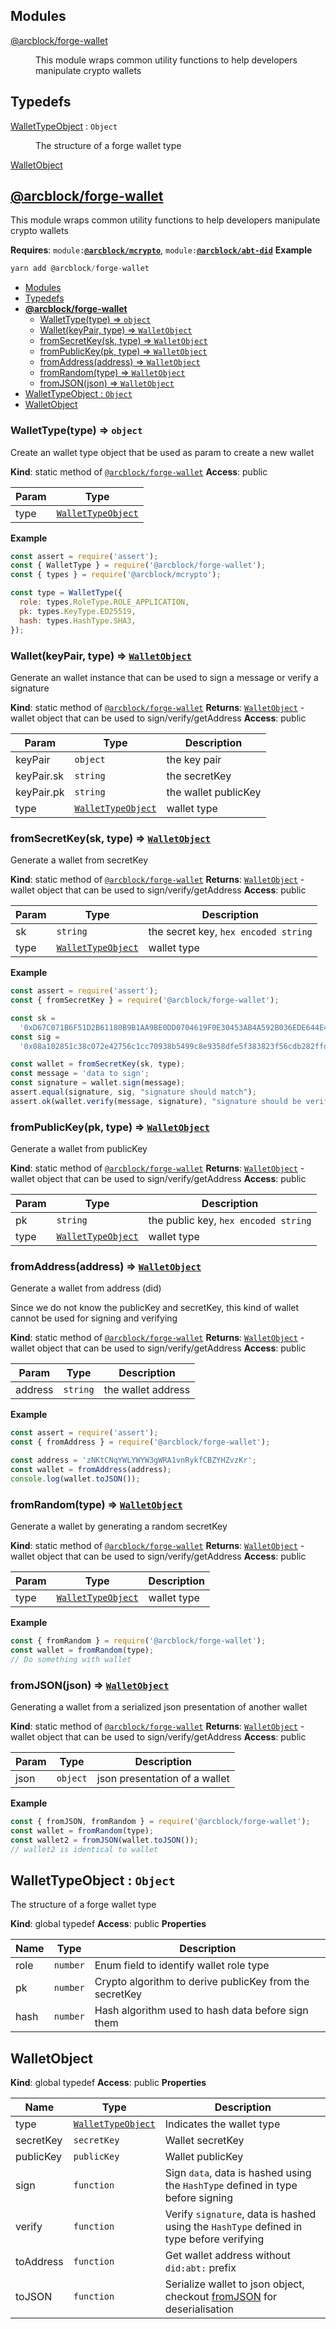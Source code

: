 
## Modules

<dl>
<dt><a href="#module_@arcblock/forge-wallet">@arcblock/forge-wallet</a></dt>
<dd><p>This module wraps common utility functions to help developers manipulate crypto wallets</p>
</dd>
</dl>


## Typedefs

<dl>
<dt><a href="#WalletTypeObject">WalletTypeObject</a> : <code>Object</code></dt>
<dd><p>The structure of a forge wallet type</p>
</dd>
<dt><a href="#WalletObject">WalletObject</a></dt>
<dd></dd>
</dl>

<a name="module_@arcblock/forge-wallet"></a>


## [**@arcblock/forge-wallet**](https://github.com/arcblock/forge-wallet)

This module wraps common utility functions to help developers manipulate crypto wallets

**Requires**: <code>module:[**@arcblock/mcrypto**](https://github.com/arcblock/mcrypto)</code>, <code>module:[**@arcblock/abt-did**](https://github.com/arcblock/abt-did)</code>
**Example**

```js
yarn add @arcblock/forge-wallet
```

- [Modules](#modules)
- [Typedefs](#typedefs)
- [**@arcblock/forge-wallet**](#arcblockforge-wallet)
  - [WalletType(type) ⇒ <code>object</code>](#wallettypetype-%E2%87%92-codeobjectcode)
  - [Wallet(keyPair, type) ⇒ <code>WalletObject</code>](#walletkeypair-type-%E2%87%92-codewalletobjectcode)
  - [fromSecretKey(sk, type) ⇒ <code>WalletObject</code>](#fromsecretkeysk-type-%E2%87%92-codewalletobjectcode)
  - [fromPublicKey(pk, type) ⇒ <code>WalletObject</code>](#frompublickeypk-type-%E2%87%92-codewalletobjectcode)
  - [fromAddress(address) ⇒ <code>WalletObject</code>](#fromaddressaddress-%E2%87%92-codewalletobjectcode)
  - [fromRandom(type) ⇒ <code>WalletObject</code>](#fromrandomtype-%E2%87%92-codewalletobjectcode)
  - [fromJSON(json) ⇒ <code>WalletObject</code>](#fromjsonjson-%E2%87%92-codewalletobjectcode)
- [WalletTypeObject : <code>Object</code>](#wallettypeobject--codeobjectcode)
- [WalletObject](#walletobject)

<a name="WalletType"></a>

### WalletType(type) ⇒ <code>object</code>

Create an wallet type object that be used as param to create a new wallet

**Kind**: static method of [<code>@arcblock/forge-wallet</code>](#module_@arcblock/forge-wallet)
**Access**: public

| Param | Type                                               |
| ----- | -------------------------------------------------- |
| type  | [<code>WalletTypeObject</code>](#WalletTypeObject) |

**Example**

```js
const assert = require('assert');
const { WalletType } = require('@arcblock/forge-wallet');
const { types } = require('@arcblock/mcrypto');

const type = WalletType({
  role: types.RoleType.ROLE_APPLICATION,
  pk: types.KeyType.ED25519,
  hash: types.HashType.SHA3,
});
```

<a name="Wallet"></a>

### Wallet(keyPair, type) ⇒ [<code>WalletObject</code>](#WalletObject)

Generate an wallet instance that can be used to sign a message or verify a signature

**Kind**: static method of [<code>@arcblock/forge-wallet</code>](#module_@arcblock/forge-wallet)
**Returns**: [<code>WalletObject</code>](#WalletObject) - wallet object that can be used to sign/verify/getAddress
**Access**: public

| Param      | Type                                               | Description          |
| ---------- | -------------------------------------------------- | -------------------- |
| keyPair    | <code>object</code>                                | the key pair         |
| keyPair.sk | <code>string</code>                                | the secretKey        |
| keyPair.pk | <code>string</code>                                | the wallet publicKey |
| type       | [<code>WalletTypeObject</code>](#WalletTypeObject) | wallet type          |

<a name="fromSecretKey"></a>

### fromSecretKey(sk, type) ⇒ [<code>WalletObject</code>](#WalletObject)

Generate a wallet from secretKey

**Kind**: static method of [<code>@arcblock/forge-wallet</code>](#module_@arcblock/forge-wallet)
**Returns**: [<code>WalletObject</code>](#WalletObject) - wallet object that can be used to sign/verify/getAddress
**Access**: public

| Param | Type                                               | Description                          |
| ----- | -------------------------------------------------- | ------------------------------------ |
| sk    | <code>string</code>                                | the secret key, `hex encoded string` |
| type  | [<code>WalletTypeObject</code>](#WalletTypeObject) | wallet type                          |

**Example**

```js
const assert = require('assert');
const { fromSecretKey } = require('@arcblock/forge-wallet');

const sk =
  '0xD67C071B6F51D2B61180B9B1AA9BE0DD0704619F0E30453AB4A592B036EDE644E4852B7091317E3622068E62A5127D1FB0D4AE2FC50213295E10652D2F0ABFC7';
const sig =
  '0x08a102851c38c072e42756c1cc70938b5499c8e9358dfe5f383823f56cdb282ffda60fcd581a02c6c673069e5afc0bf09abbe3639b61b84d64fd58ef9f083003';

const wallet = fromSecretKey(sk, type);
const message = 'data to sign';
const signature = wallet.sign(message);
assert.equal(signature, sig, "signature should match");
assert.ok(wallet.verify(message, signature), "signature should be verified");
```

<a name="fromPublicKey"></a>

### fromPublicKey(pk, type) ⇒ [<code>WalletObject</code>](#WalletObject)

Generate a wallet from publicKey

**Kind**: static method of [<code>@arcblock/forge-wallet</code>](#module_@arcblock/forge-wallet)
**Returns**: [<code>WalletObject</code>](#WalletObject) - wallet object that can be used to sign/verify/getAddress
**Access**: public

| Param | Type                                               | Description                          |
| ----- | -------------------------------------------------- | ------------------------------------ |
| pk    | <code>string</code>                                | the public key, `hex encoded string` |
| type  | [<code>WalletTypeObject</code>](#WalletTypeObject) | wallet type                          |

<a name="fromAddress"></a>

### fromAddress(address) ⇒ [<code>WalletObject</code>](#WalletObject)

Generate a wallet from address (did)

Since we do not know the publicKey and secretKey, this kind of wallet cannot be used for signing and verifying

**Kind**: static method of [<code>@arcblock/forge-wallet</code>](#module_@arcblock/forge-wallet)
**Returns**: [<code>WalletObject</code>](#WalletObject) - wallet object that can be used to sign/verify/getAddress
**Access**: public

| Param   | Type                | Description        |
| ------- | ------------------- | ------------------ |
| address | <code>string</code> | the wallet address |

**Example**

```js
const assert = require('assert');
const { fromAddress } = require('@arcblock/forge-wallet');

const address = 'zNKtCNqYWLYWYW3gWRA1vnRykfCBZYHZvzKr';
const wallet = fromAddress(address);
console.log(wallet.toJSON());
```

<a name="fromRandom"></a>

### fromRandom(type) ⇒ [<code>WalletObject</code>](#WalletObject)

Generate a wallet by generating a random secretKey

**Kind**: static method of [<code>@arcblock/forge-wallet</code>](#module_@arcblock/forge-wallet)
**Returns**: [<code>WalletObject</code>](#WalletObject) - wallet object that can be used to sign/verify/getAddress
**Access**: public

| Param | Type                                               | Description |
| ----- | -------------------------------------------------- | ----------- |
| type  | [<code>WalletTypeObject</code>](#WalletTypeObject) | wallet type |

**Example**

```js
const { fromRandom } = require('@arcblock/forge-wallet');
const wallet = fromRandom(type);
// Do something with wallet
```

<a name="fromJSON"></a>

### fromJSON(json) ⇒ [<code>WalletObject</code>](#WalletObject)

Generating a wallet from a serialized json presentation of another wallet

**Kind**: static method of [<code>@arcblock/forge-wallet</code>](#module_@arcblock/forge-wallet)
**Returns**: [<code>WalletObject</code>](#WalletObject) - wallet object that can be used to sign/verify/getAddress
**Access**: public

| Param | Type                | Description                   |
| ----- | ------------------- | ----------------------------- |
| json  | <code>object</code> | json presentation of a wallet |

**Example**

```js
const { fromJSON, fromRandom } = require('@arcblock/forge-wallet');
const wallet = fromRandom(type);
const wallet2 = fromJSON(wallet.toJSON());
// wallet2 is identical to wallet
```

<a name="WalletTypeObject"></a>


## WalletTypeObject : <code>Object</code>

The structure of a forge wallet type

**Kind**: global typedef
**Access**: public
**Properties**

| Name | Type                | Description                                             |
| ---- | ------------------- | ------------------------------------------------------- |
| role | <code>number</code> | Enum field to identify wallet role type                 |
| pk   | <code>number</code> | Crypto algorithm to derive publicKey from the secretKey |
| hash | <code>number</code> | Hash algorithm used to hash data before sign them       |

<a name="WalletObject"></a>


## WalletObject

**Kind**: global typedef
**Access**: public
**Properties**

| Name      | Type                                               | Description                                                                              |
| --------- | -------------------------------------------------- | ---------------------------------------------------------------------------------------- |
| type      | [<code>WalletTypeObject</code>](#WalletTypeObject) | Indicates the wallet type                                                                |
| secretKey | <code>secretKey</code>                             | Wallet secretKey                                                                         |
| publicKey | <code>publicKey</code>                             | Wallet publicKey                                                                         |
| sign      | <code>function</code>                              | Sign `data`, data is hashed using the `HashType` defined in type before signing          |
| verify    | <code>function</code>                              | Verify `signature`, data is hashed using the `HashType` defined in type before verifying |
| toAddress | <code>function</code>                              | Get wallet address without `did:abt:` prefix                                             |
| toJSON    | <code>function</code>                              | Serialize wallet to json object, checkout [fromJSON](fromJSON) for deserialisation       |
